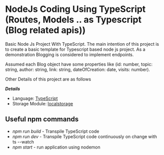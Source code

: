 # NodeJs Coding Using TypeScript (Routes, Models .. as Typescript (Blog related apis))
Basic Node Js Project With TypeScript. The main intention of this project is to create a basic template for Typescript based node js project. As a demonstration Blogging is considered to implement endpoints. 


Assumed each Blog object have some properties like (id: number, topic: string, author: string, link: string, dateOfCreation: date, visits: number).

Other Details of this project are as follows

***Details***

* Language: [TypeScript](https://www.typescriptlang.org/)
* Storage Module: [localstorage](https://www.npmjs.com/package/localStorage)


## Useful npm commands

* *npm run build* - Transpile TypeScript code
* *npm run dev* - Transpile TypeScript code continuously on change with ts --watch
* *npm start* - run application using nodemon
